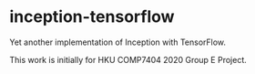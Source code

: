 # inception-tensorflow
Yet another implementation of Inception with TensorFlow.

This work is initially for HKU COMP7404 2020 Group E Project.
